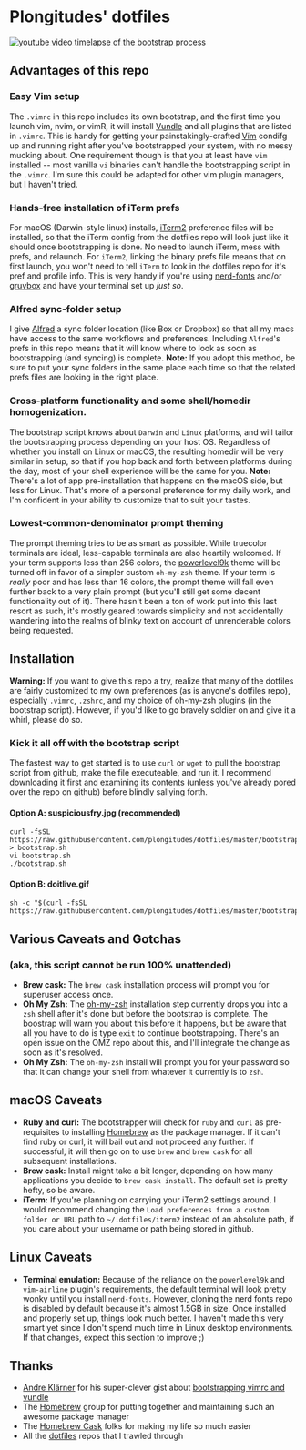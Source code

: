 # Plongitudes' dotfiles

[![youtube video timelapse of the bootstrap process](https://imgur.com/a/u5HqH)](https://www.youtube.com/watch?v=Wm6AEP_gUM8)

## Advantages of this repo
### Easy Vim setup
The `.vimrc` in this repo includes its own bootstrap, and the first time you launch vim, nvim, or vimR, it will install [Vundle](https://github.com/VundleVim/Vundle.vim) and all plugins that are listed in `.vimrc`. This is handy for getting your painstakingly-crafted [Vim](https://www.vim.org) condifg up and running right after you've bootstrapped your system, with no messy mucking about. One requirement though is that you at least have `vim` installed -- most vanilla `vi` binaries can't handle the bootstrapping script in the `.vimrc`. I'm sure this could be adapted for other vim plugin managers, but I haven't tried.

### Hands-free installation of iTerm prefs
For macOS (Darwin-style linux) installs, [iTerm2](https://www.iterm2.com/) preference files will be installed, so that the iTerm config from the dotfiles repo will look just like it should once bootstrapping is done. No need to launch iTerm, mess with prefs, and relaunch. For `iTerm2`, linking the binary prefs file means that on first launch, you won't need to tell `iTerm` to look in the dotfiles repo for it's pref and profile info. This is very handy if you're using [nerd-fonts](https://github.com/ryanoasis/nerd-fonts) and/or [gruvbox](https://github.com/morhetz/gruvbox) and have your terminal set up *just so*.

### Alfred sync-folder setup 
I give [Alfred](https://www.alfredapp.com/) a sync folder location (like Box or Dropbox) so that all my macs have access to the same workflows and preferences. Including `Alfred`'s prefs in this repo means that it will know where to look as soon as bootstrapping (and syncing) is complete.
__Note:__ If you adopt this method, be sure to put your sync folders in the same place each time so that the related prefs files are looking in the right place.

### Cross-platform functionality and some shell/homedir homogenization.
The bootstrap script knows about `Darwin` and `Linux` platforms, and will tailor the bootstrapping process depending on your host OS. Regardless of whether you install on Linux or macOS, the resulting homedir will be very similar in setup, so that if you hop back and forth between platforms during the day, most of your shell experience will be the same for you.
__Note:__ There's a lot of app pre-installation that happens on the macOS side, but less for Linux. That's more of a personal preference for my daily work, and I'm confident in your ability to customize that to suit your tastes.

### Lowest-common-denominator prompt theming
The prompt theming tries to be as smart as possible. While truecolor terminals are ideal, less-capable terminals are also heartily welcomed. If your term supports less than 256 colors, the [powerlevel9k](https://github.com/bhilburn/powerlevel9k) theme will be turned off in favor of a simpler custom `oh-my-zsh` theme. If your term is _really_ poor and has less than 16 colors, the prompt theme will fall even further back to a very plain prompt (but you'll still get some decent functionality out of it). There hasn't been a ton of work put into this last resort as such, it's mostly geared towards simplicity and not accidentally wandering into the realms of blinky text on account of unrenderable colors being requested.


## Installation
__Warning:__ If you want to give this repo a try, realize that many of the dotfiles are fairly customized to my own preferences (as is anyone's dotfiles repo), especially `.vimrc`, `.zshrc`, and my choice of oh-my-zsh plugins (in the bootstrap script). However, if you'd like to go bravely soldier on and give it a whirl, please do so.

### Kick it all off with the bootstrap script
The fastest way to get started is to use `curl` or `wget` to pull the bootstrap script from github, make the file executeable, and run it. I recommend downloading it first and examining its contents (unless you've already pored over the repo on github) before blindly sallying forth.

#### Option A: suspiciousfry.jpg (recommended)
```
curl -fsSL https://raw.githubusercontent.com/plongitudes/dotfiles/master/bootstrap.sh > bootstrap.sh
vi bootstrap.sh
./bootstrap.sh
```

#### Option B: doitlive.gif
```
sh -c "$(curl -fsSL https://raw.githubusercontent.com/plongitudes/dotfiles/master/bootstrap.sh)"
```

## Various Caveats and Gotchas
### (aka, this script cannot be run 100% unattended)
- __Brew cask:__ The `brew cask` installation process will prompt you for superuser access once.
- __Oh My Zsh:__ The [oh-my-zsh](http://ohmyz.sh/) installation step currently drops you into a `zsh` shell after it's done but before the bootstrap is complete. The boostrap will warn you about this before it happens, but be aware that all you have to do is type `exit` to continue bootstrapping. There's an open issue on the OMZ repo about this, and I'll integrate the change as soon as it's resolved.
- __Oh My Zsh:__ The `oh-my-zsh` install will prompt you for your password so that it can change your shell from whatever it currently is to `zsh`.

## macOS Caveats
- __Ruby and curl:__ The bootstrapper will check for `ruby` and `curl` as pre-requisites to installing [Homebrew](https://brew.sh/) as the package manager. If it can't find ruby or curl, it will bail out and not proceed any further. If successful, it will then go on to use `brew` and `brew cask` for all subsequent installations.
- __Brew cask:__ Install might take a bit longer, depending on how many applications you decide to `brew cask install`. The default set is pretty hefty, so be aware.
- __iTerm:__ If you're planning on carrying your iTerm2 settings around, I would recommend changing the `Load preferences from a custom folder or URL` path to `~/.dotfiles/iterm2` instead of an absolute path, if you care about your username or path being stored in github.

## Linux Caveats
- __Terminal emulation:__ Because of the reliance on the `powerlevel9k` and `vim-airline` plugin's requirements, the default terminal will look pretty wonky until you install `nerd-fonts`. However, cloning the nerd fonts repo is disabled by default because it's almost 1.5GB in size. Once installed and properly set up, things look much better. I haven't made this very smart yet since I don't spend much time in Linux desktop environments. If that changes, expect this section to improve ;)

## Thanks
- [Andre Klärner](https://github.com/klaernie) for his super-clever gist about [bootstrapping vimrc and vundle](https://gist.github.com/klaernie/db37962e955c82254fed)
- The [Homebrew](https://brew.sh/) group for putting together and maintaining such an awesome package manager
- The [Homebrew Cask](https://github.com/caskroom/homebrew-cask) folks for making my life so much easier
- All the [dotfiles](https://dotfiles.github.io/) repos that I trawled through
